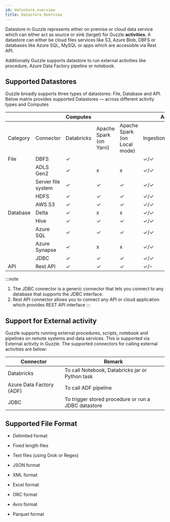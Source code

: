 ```yaml
---
id: datastore_overview
title: Datastore Overview
---
```


Datastore in Guzzle represents either on premise or cloud data service which can either act as source or sink (target) for Guzzle **activities**. A datastore can either be cloud files services like S3, Azure Blob, DBFS or databases like Azure SQL, MySQL or apps which are accessible via Rest API.

Additionally Guzzle supports datastore to run external activities like procedure, Azure Data Factory pipeline or notebook. 

## Supported Datastores 

Guzzle broadly supports three types of datastores: File, Database and API. Below matrix provides supported Datastores — across different activity types and Computes

			

|||Computes|||Activities|||||
|--- |--- |--- |--- |--- |--- |--- |--- |--- |--- |
|Category|Connector|Databricks|Apache Spark (on Yarn)|Apache Spark (on Local mode)|Ingestion(source/target)|Processing(source/target)|Reconciliation(source/target)|Constraint Checks|Housekeeping|
|File|DBFS|✓|||✓/✓|x|x|x|x|
||ADLS Gen2|✓|x|x|✓/✓|x|x|x|x|
||Server file system|✓|✓|✓|✓/✓|x|x|x|x|
||HDFS|✓|✓|✓|✓/✓|x|x|x|x|
||AWS S3|✓|✓|✓|✓/✓|x|x|x|x|
|Database|Delta|✓|x|x|✓/✓|✓/✓|✓/✓|✓|✓|
||Hive|✓|✓|✓|✓/✓|✓/✓|✓/✓|✓|✓|
||Azure SQL|✓|✓|✓|✓/✓|x|x|x|x|
||Azure Synapse|✓|x|x|✓/✓|x|x|x|x|
||JDBC|✓|✓|✓|✓/✓|✓/✓|✓/✓|✓|x|
|API|Rest API|✓|✓|✓|✓/−|x|x|x|x|


:::note
1. The JDBC connector is a generic connector that lets you connect to any database that supports the JDBC interface. 
2. Rest API connector allows you to connect any API or cloud application which provides REST API interface 
:::

## Support for External activity

Guzzle supports running external procedures, scripts, notebook and pipelines on remote systems and data services. This is supported via External activity in Guzzle. The supported connectors for calling external activities are below:

|Connector|Remark|
|--- |--- |
|Databricks|To call Notebook, Databricks jar or Python task|
|Azure Data Factory (ADF)|To call ADF pipeline|
|JDBC|To trigger stored procedure or run a JDBC datastore|


## Supported File Format

* Delimited format

* Fixed length files

* Text files (using Grok or Regex)

* JSON format

* XML format

* Excel format

* ORC format

* Avro format

* Parquet format


